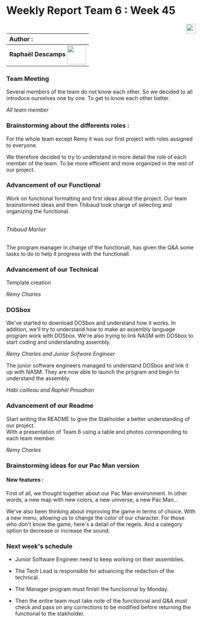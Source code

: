 # Weekly Report Team 6 : Week 45 

[<img src="https://www.presse-citron.net/app/uploads/2020/06/linkedin-logo.jpg"  width="25px" align=right>](https://www.linkedin.com/in/rapha%C3%ABl-descamps-201112293)


| Author :        |
| :-------------- |
| **Raphaël Descamps** <img src="https://ca.slack-edge.com/T019N8PRR7W-U05TNB290FJ-abc72bbf0d47-512" width="50px" align=center> |


### Team Meeting 

Several members of the team do not know each other. So we decided to all introduce ourselves one by one. To get to know each other better.

*All team member*

### Brainstorming about the differents roles : 

For the whole team except Remy it was our first project with roles assigned to everyone. 

We therefore decided to try to understand in more detail the role of each member of the team. To be more efficient and more organized in the rest of our project.

### Advancement of our Functional

Work on functional formatting and first ideas about the project. Our team brainstormed ideas and then Thibaud took charge of selecting and organizing the functional.  <br>

<br>*Thibaud Marlier*<br>

<br>The program manager in charge of the functionall, has given the Q&A some tasks to do to help it progress with the functionall.  



### Advancement of our Technical 

Template creation

*Rémy Charles* 


### DOSbox 

We've started to download DOSbox and understand how it works. In addition, we'll try to understand how to make an assembly language program work with DOSbox. We're also trying to link NASM with DOSbox to start coding and understanding assembly. 

*Rémy Charles and Junior Sofware Engineer* 

The junior software engineers managed to understand DOSbox and link it up with NASM. They are now able to launch the program and begin to understand the assembly. 

*Habi cailleau and Raphël Proudh*on 

### Advancement of our Readme 

Start writing the README to give the Stakholder a better understanding of our project.
<br>With a presentation of Team 6 using a table and photos corresponding to each team member.  

*Rémy Charles* 

### Brainstorming ideas for our Pac Man version  

#### New features :

First of all, we thought together about our Pac Man environment. 
In other words, a new map with new colors, a new universe, a new Pac Man... <br>

We've also been thinking about improving the game in terms of choice. With a new menu, allowing us to change the color of our character. For those who don't know the game, here's a detail of the regels. And a category option to decrease or increase the sound. 

### Next week's schedule 

- Junior Software Engineer need to keep working on their assemblies. 

- The Tech Lead is responsible for advancing the redaction of the technical. 

- The Manager program must finish the functionnal by Monday. 

- Then the entire team must take note of the functionnal and Q&A must check and pass on any corrections to be modified before returning the functional to the stakholder. 